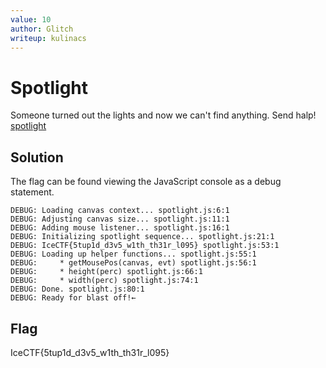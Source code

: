 ```yaml
---
value: 10
author: Glitch
writeup: kulinacs
---
```


# Spotlight

Someone turned out the lights and now we can't find anything. Send halp! [spotlight](http://spotlight.vuln.icec.tf/)

## Solution

The flag can be found viewing the JavaScript console as a debug statement. 

	DEBUG: Loading canvas context... spotlight.js:6:1
	DEBUG: Adjusting canvas size... spotlight.js:11:1
	DEBUG: Adding mouse listener... spotlight.js:16:1
	DEBUG: Initializing spotlight sequence... spotlight.js:21:1
	DEBUG: IceCTF{5tup1d_d3v5_w1th_th31r_l095} spotlight.js:53:1
	DEBUG: Loading up helper functions... spotlight.js:55:1
	DEBUG:     * getMousePos(canvas, evt) spotlight.js:56:1
	DEBUG:     * height(perc) spotlight.js:66:1
	DEBUG:     * width(perc) spotlight.js:74:1
	DEBUG: Done. spotlight.js:80:1
	DEBUG: Ready for blast off!←

## Flag

IceCTF{5tup1d_d3v5_w1th_th31r_l095}
